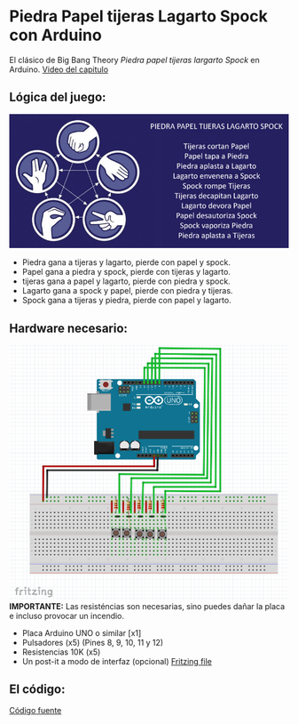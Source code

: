 # Piedra Papel tijeras Lagarto Spock con Arduino

El clásico de Big Bang Theory *Piedra papel tijeras largarto Spock* en Arduino.
[Video del capitulo](https://www.youtube.com/watch?v=_tsy4q9ibAE)


## Lógica del juego:
![Reglas](pictures/reglas.jpg)
- Piedra gana a tijeras y lagarto, pierde con papel y spock.
- Papel gana a piedra y spock, pierde con tijeras y lagarto.
- tijeras gana a papel y lagarto, pierde con piedra y spock. 
- Lagarto gana a spock y papel, pierde con piedra y tijeras.
- Spock gana a tijeras y piedra, pierde con papel y lagarto.


## Hardware necesario:
![Protoboard](pictures/protoboard.png)
**IMPORTANTE:** Las resisténcias son necesarias, sino puedes dañar la placa e incluso provocar un incendio.

- Placa Arduino UNO o similar [x1]
- Pulsadores (x5) (Pines 8, 9, 10, 11 y 12)
- Resistencias 10K (x5)
- Un post-it a modo de interfaz (opcional)
[Fritzing file](pptls.fzz)



## El código:

[Código fuente](pptls.ino)
